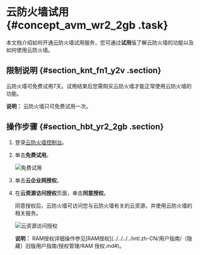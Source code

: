 # 云防火墙试用 {#concept_avm_wr2_2gb .task}

本文档介绍如何开通云防火墙试用服务，您可通过**试用**版了解云防火墙的功能以及如何使用云防火墙。

## 限制说明 {#section_knt_fn1_y2v .section}

云防火墙可免费试用7天。试用结束后您需购买云防火墙才能正常使用云防火墙的功能。

**说明：** 云防火墙只可免费试用一次。

## 操作步骤 {#section_hbt_yr2_2gb .section}

1.  登录[云防火墙控制台](https://yundun.console.aliyun.com/?p=cfwnext#/overview)。
2.  单击**免费试用**。

    ![免费试用](http://static-aliyun-doc.oss-cn-hangzhou.aliyuncs.com/assets/img/80688/156819611334573_zh-CN.png)

3.  单击**云企业网授权**。
4.  在**云资源访问授权**页面，单击**同意授权**。

    同意授权后，云防火墙可访问您与云防火墙有关的云资源，并使用云防火墙的相关服务。

    ![云资源访问授权](http://static-aliyun-doc.oss-cn-hangzhou.aliyuncs.com/assets/img/80688/156819611334575_zh-CN.png)

    **说明：** RAM授权详细操作参见[RAM授权](../../../../intl.zh-CN/用户指南/（隐藏）旧版用户指南/授权管理/RAM 授权.md#)。


